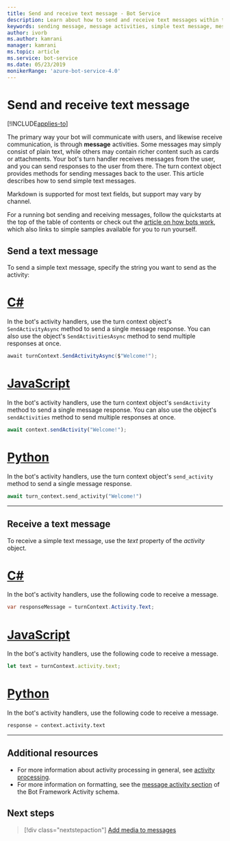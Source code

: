```yaml
---
title: Send and receive text message - Bot Service
description: Learn about how to send and receive text messages within the Bot Framework SDK.
keywords: sending message, message activities, simple text message, message, text message, receive message  
author: ivorb
ms.author: kamrani
manager: kamrani
ms.topic: article
ms.service: bot-service
ms.date: 05/23/2019
monikerRange: 'azure-bot-service-4.0'
---
```


# Send and receive text message

[!INCLUDE[applies-to](../includes/applies-to.md)]

The primary way your bot will communicate with users, and likewise receive communication, is through **message** activities. Some messages may simply consist of plain text, while others may contain richer content such as cards or attachments. Your bot's turn handler receives messages from the user, and you can send responses to the user from there. The turn context object provides methods for sending messages back to the user. This article describes how to send simple text messages.

Markdown is supported for most text fields, but support may vary by channel.

For a running bot sending and receiving messages, follow the quickstarts at the top of the table of contents or check out the [article on how bots work](bot-builder-basics.md#bot-structure), which also links to simple samples available for you to run yourself.

## Send a text message

To send a simple text message, specify the string you want to send as the activity:

# [C#](#tab/csharp)

In the bot's activity handlers, use the turn context object's `SendActivityAsync` method to send a single message response. You can also use the object's `SendActivitiesAsync` method to send multiple responses at once.

```cs
await turnContext.SendActivityAsync($"Welcome!");
```

# [JavaScript](#tab/javascript)

In the bot's activity handlers, use the turn context object's `sendActivity` method to send a single message response. You can also use the object's `sendActivities` method to send multiple responses at once.

```javascript
await context.sendActivity("Welcome!");
```

# [Python](#tab/python)

In the bot's activity handlers, use the turn context object's `send_activity` method to send a single message response.

```python
await turn_context.send_activity("Welcome!")
```

---
## Receive a text message

To receive a simple text message, use the *text* property of the *activity* object. 

# [C#](#tab/csharp)

In the bot's activity handlers, use the following code to receive a message. 

```cs
var responseMessage = turnContext.Activity.Text;
```

# [JavaScript](#tab/javascript)

In the bot's activity handlers, use the following code to receive a message.

```javascript
let text = turnContext.activity.text;
```

# [Python](#tab/python)

In the bot's activity handlers, use the following code to receive a message.

```python
response = context.activity.text
```

---

## Additional resources

- For more information about activity processing in general, see [activity processing](~/v4sdk/bot-builder-basics.md#the-activity-processing-stack).
- For more information on formatting, see the [message activity section](https://aka.ms/botSpecs-activitySchema#message-activity) of the Bot Framework Activity schema.

## Next steps

> [!div class="nextstepaction"]
> [Add media to messages](./bot-builder-howto-add-media-attachments.md)
